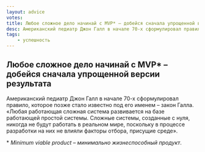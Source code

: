```yaml
---
layout: advice
votes:
title: Любое сложное дело начинай с MVP* – добейся сначала упрощенной версии результата
desc: Американский педиатр Джон Галл в начале 70-х сформулировал правило, которое позже стало известно под его именем – закон Галла. «Любая работающая сложная система развивается на базе работающей простой системы».
tags:
    - успешность
---
```


## Любое сложное дело начинай с MVP* – добейся сначала упрощенной версии результата

Американский педиатр Джон Галл в начале 70-х сформулировал правило, которое позже стало известно под его именем – закон Галла. «Любая работающая сложная система развивается на базе работающей простой системы. Сложные системы, созданные с нуля, никогда не будут работать в реальном мире, поскольку в процессе разработки на них не влияли факторы отбора, присущие среде».

\* _Minimum viable product – минимально жизнеспособный продукт_.

